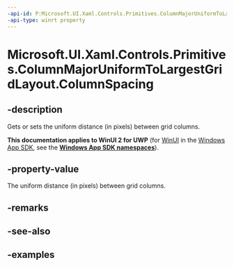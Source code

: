 ```yaml
---
-api-id: P:Microsoft.UI.Xaml.Controls.Primitives.ColumnMajorUniformToLargestGridLayout.ColumnSpacing
-api-type: winrt property
---
```


# Microsoft.UI.Xaml.Controls.Primitives.ColumnMajorUniformToLargestGridLayout.ColumnSpacing

<!--
public double ColumnSpacing { get; set; }
-->

## -description

Gets or sets the uniform distance (in pixels) between grid columns.

**This documentation applies to WinUI 2 for UWP** (for [WinUI](/windows/apps/winui/winui3/) in the [Windows App SDK](/windows/apps/windows-app-sdk/), see the **[Windows App SDK namespaces](/windows/windows-app-sdk/api/winrt/)**).

## -property-value

The uniform distance (in pixels) between grid columns.

## -remarks

## -see-also

## -examples
